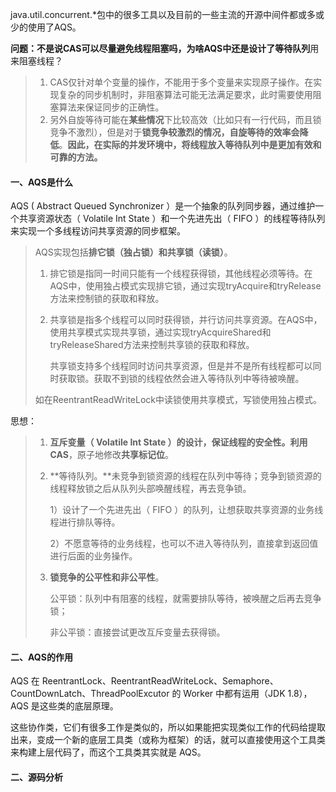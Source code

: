 java.util.concurrent.*包中的很多工具以及目前的一些主流的开源中间件都或多或少的使用了AQS。

**问题：**不是说CAS可以尽量避免线程阻塞吗，为啥AQS中还是**设计了等待队列**用来阻塞线程？

> 1. CAS仅针对单个变量的操作，不能用于多个变量来实现原子操作。在实现复杂的同步机制时，非阻塞算法可能无法满足要求，此时需要使用阻塞算法来保证同步的正确性。
> 2. 另外自旋等待可能在**某些情况**下比较高效（比如只有一行代码，而且锁竞争不激烈），但是对于**锁竞争较激烈的情况，自旋等待的效率会降低**。**因此，在实际的并发环境中，将线程放入等待队列中是更加有效和可靠的方法。**

#### 一、AQS是什么

AQS ( Abstract Queued Synchronizer ）是一个抽象的队列同步器，通过维护一个共享资源状态（ Volatile Int State ）和一个先进先出（ FIFO ）的线程等待队列来实现一个多线程访问共享资源的同步框架。

> AQS实现包括**排它锁（独占锁）和共享锁（读锁）**。
>
> 1. 排它锁是指同一时间只能有一个线程获得锁，其他线程必须等待。在AQS中，使用独占模式实现排它锁，通过实现tryAcquire和tryRelease方法来控制锁的获取和释放。
>
> 2. 共享锁是指多个线程可以同时获得锁，并行访问共享资源。在AQS中，使用共享模式实现共享锁，通过实现tryAcquireShared和tryReleaseShared方法来控制共享锁的获取和释放。
>
>    共享锁支持多个线程同时访问共享资源，但是并不是所有线程都可以同时获取锁。获取不到锁的线程依然会进入等待队列中等待被唤醒。
>
> 如在ReentrantReadWriteLock中读锁使用共享模式，写锁使用独占模式。

思想：

> 1. **互斥变量（ Volatile Int State ）的设计，保证线程的安全性。**利用**CAS**，原子地修改**共享标记位**。
>
> 2. **等待队列。**未竞争到锁资源的线程在队列中等待；竞争到锁资源的线程释放锁之后从队列头部唤醒线程，再去竞争锁。
>
>    1）设计了一个先进先出（ FIFO ）的队列，让想获取共享资源的业务线程进行排队等待。
>
>    2）不愿意等待的业务线程，也可以不进入等待队列，直接拿到返回值进行后面的业务操作。
>
> 3. **锁竞争的公平性和非公平性**。
>
>    公平锁：队列中有阻塞的线程，就需要排队等待，被唤醒之后再去竞争锁；
>
>    非公平锁：直接尝试更改互斥变量去获得锁。

#### 二、AQS的作用

AQS 在 ReentrantLock、ReentrantReadWriteLock、Semaphore、CountDownLatch、ThreadPoolExcutor 的 Worker 中都有运用（JDK 1.8），AQS 是这些类的底层原理。

这些协作类，它们有很多工作是类似的，所以如果能把实现类似工作的代码给提取出来，变成一个新的底层工具类（或称为框架）的话，就可以直接使用这个工具类来构建上层代码了，而这个工具类其实就是 AQS。

#### 二、源码分析

